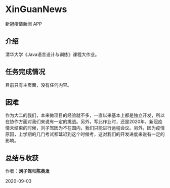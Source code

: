 # XinGuanNews
新冠疫情新闻 APP


## 介绍
  清华大学《Java语言设计与训练》课程大作业。

## 任务完成情况
  目前只有主页面，没有任何内容。

## 困难
  作为大二的我们，本来做项目的经验就不多，一直以来基本上都是独立开发，所以在协作方面对我们来说有一定的挑战。另外，写此作业时，还是2020年，新冠疫情未结束的时候，刘子驾因为不在国内，我们只能进行远程会议。另外，因为疫情原因，上学期的几门考试都延迟到这个时候考，这对我们的开发进度来说有一定的影响。

## 总结与收获
  

作者：**刘子驾**和**陈英发**

2020-09-03
